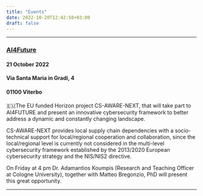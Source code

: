 ```yaml
---
title: "Events"
date: 2022-10-20T12:42:58+03:00
draft: false
---
```


***
### [AI4Future](https://datrixgroup.com/ai4future/)

#### 21 October 2022

#### Via Santa Maria in Gradi, 4

#### 01100 Viterbo 

🇪🇺The EU funded Horizon project CS-AWARE-NEXT, that will take part to AI4FUTURE and present an innovative cybersecurity framework to better address a dynamic and constantly changing landscape. 

CS-AWARE-NEXT provides local supply chain dependencies with a socio-technical support for local/regional cooperation and collaboration, since the local/regional level is currently not considered in the multi-level cybersecurity framework established by the 2013/2020 European cybersecurity strategy and the NIS/NIS2 directive. 

On Friday at 4 pm Dr. Adamantios Koumpis (Research and Teaching Officer at Cologne University), together with Matteo Bregonzio, PhD will present this great opportunity.
 
***  

